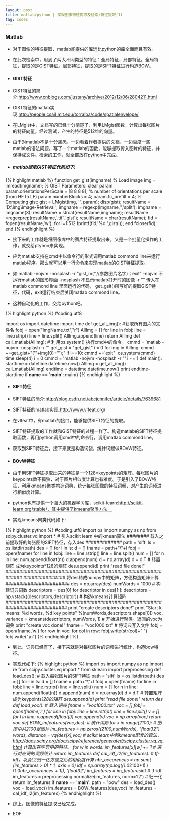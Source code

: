 ```yaml
---
layout: post
title: matlab/python | 实现图像特征提取及检索/特征提取(1)
tag: codes
---
```


<h3>Matlab</h3>

*  对于图像的特征提取，matlab能提供的库远比python的库全面而且有效。
*  在此次检索中，用到了两大不同类型的特征：全局特征，局部特征。全局特征，提取的是GIST特征。局部特征，提取的是SIFT特征进行构造BOW。

*  <h4>GIST特征</h4>

*  GIST特征的简介:http://www.cnblogs.com/justany/archive/2012/12/06/2804211.html
*  GIST特征的matlab实现:http://people.csail.mit.edu/torralba/code/spatialenvelope/

*  在LMgist中，文档写的已经十分清楚了，利用LMgist函数，计算出每张图片的特征向量。经过测试，产生的特征是512维的向量。
*  由于对matlab不是十分熟悉，一边看着作者提供的文档，一边百度一些matlab的语法问题。写了一个matlab的函数，能够提取传入图片的特征，并保持成文件。检索的工作，就全部放在python中完成。

*	<h5>matlab提取GIST特征代码如下:</h5>

{% highlight matlab %}
function  get_gist(imgname)
% Load image
img = imread(imgname);
% GIST Parameters:
clear param
param.orientationsPerScale = [8 8 8 8]; % number of orientations per scale (from HF to LF)
param.numberBlocks = 4;
param.fc_prefilt = 4;
% Computing gist:
gist = LMgist(img, '', param);
disp(gist);
resultName = 'D:\img\image-Retrieval\';
imgname = regexp(imgname,'\','split');
imgname = imgname(3);
resultName = strcat(resultName,imgname);
resultName =regexprep(resultName,'.tif','.gist');
resultName = char(resultName);
fid = fopen(resultName,'w');
for i=1:512
   fprintf(fid,'%d ',gist(i));
end
fclose(fid);
end
{% endhighlight %}

*  接下来的工作就是将图像库中的图片特征提取出来。又是一个批量化操作的工作，就交给ptyhon来实现。
*  应为matlab支持在cmd中以命令行的形式调用matlab commond line来运行matlab程序。那么就可以用一行命令来实现matlab的GIST特征提取。
*  如:matlab -nojvm -nosplash -r "gist_m(''//参数图片名字)；exit"  -nojvm  不运行matlab的图形界面 -nosplash 不显示matlab打开时的图像 -r ""  传入在matlab commond line 里面运行的代码， get_gsit()所写好的提取GIST特征，代码，exit运行结束后关闭matlab commond line。

*  这种自动化的工作，交给python吧。

{% highlight python %}
#coding:utf8

import os
import datetime
import time
def get_all_img():	  #获取所有图片的文件名
	fobj = open("imgName.txt","r")
	AllImg = []
	for line in fobj:
		line = line.rstrip()
		line = line.split()
		AllImg.append(line)
	return AllImg
def call_matlab(AllImg):  #  利用os.system() 执行cmd中的命令。
	cmmd = 'matlab -nojvm -nosplash -r "'
	get_gist = "get_gist"
	i = 0
	for img in AllImg:
		cmmd +=get_gist+"('"+img[0]+"');"
		if i==10:
			cmmd +='exit"'
			os.system(cmmd)
			time.sleep(4)
			i = 0
			cmmd = 'matlab -nojvm -nosplash -r "'
		i += 1
def main():
	starttime = datetime.datetime.now()
	AllImg = get_all_img()
	call_matlab(AllImg)
	endtime = datetime.datetime.now()
	print endtime-starttime
if __name__ == '__main__':
	main()
{% endhighlight %}

*  <h4>SIFT特征</h4>

*  SIFT特征的简介:http://blog.csdn.net/abcjennifer/article/details/7639681
*  SIFT特征的matlab实现:http://www.vlfeat.org/
*  在vlfeat中，有matlab的接口，能够提供SIFT特征的提取。
*  SIFT特征提取的工作就和GIST特征的过程一样了。构造matlab的SIFT特征提取函数，再用python调用cmd中的命令行，调用matlab commond line。
*  获取到SIFT特征后，接下来就是构造词袋，统计词频做BOvW特征。

*  <h4>BOvW特征</h4>
*  由于用SIFT特征提取出来的特征是一个128*keypoints的矩阵。每张图片的keypoints数不孤独，对于图片相似度计算也有难度。于是引入了BOvW特征，利用kmeans聚类构造词典，统计每张图像的特征词频，对产生的词频进行相似度计算。
*  python也有提供一个强大的机器学习库，scikit-learn:http://scikit-learn.org/stable/，其中提供了kmeans聚类方法。

*   实现kmeans聚类代码如下:

{% highlight python %}
#coding:utf8
import os
import numpy as np
from scipy.cluster.vq import *  # 引入scikit learn 中的kmean算法
########  载入之前提取好的每张图的SIFT特征，存入des #############
path = 'sift'
ls = os.listdir(path)
des = []
for l in ls:
	d = []
	fname = path+"\\"+l
	fobj = open(fname)
	for line in fobj:
		line = line.rstrip()
		line = line.split()
		num = []
		for n in line:
			num.append(float(n))
		d.append(num)
	d = np.array(d)
	d = d.T  #  转置矩阵 成为keypoints*128的矩阵
	des.append(d)
print "read file done!"
##############################################################
###############  将des转成numpy中的矩阵，方便构造矩阵计算 #######################
des = np.array(des)
numWords = 1000  #  构建词典词数
descriptors = des[0]
for descriptor in des[1:]:
	descriptors = np.vstack((descriptors,descriptor)) # 构造kmeans计算矩阵
##############################################################################
print "create descriptors done!"
print "Start k-means: %d words, %d key points" %(numWords,descriptors.shape[0])
voc, variance = kmeans(descriptors, numWords, 1) #  开始进行聚类。返回的voc为词典
print "create voc done!"
fname = "voc1000.txt"    #  将词典写入文件
fobj = open(fname,'w')
for row in voc:
	for col in row:
		fobj.write(str(col)+" ")
	fobj.write("\n") 
{% endhighlight %} 

*  到此，词典已经有了，接下来就是对每张图片的词频进行统计，构造bow特征。
*  实现代如下:
{% highlght python %}
import os
import numpy as np
import re
from scipy.cluster.vq import *
from sklearn import preprocessing
def load_des(): #  载入每张图片的SIFT特征
	path = 'sift'
	ls = os.listdir(path)
	des = []
	for l in ls:
		d = []
		fname = path+"\\"+l
		fobj = open(fname)
		for line in fobj:
			line = line.rstrip()
			line = line.split()
			num = []
			for n in line:
				num.append(float(n))
			d.append(num)
		d = np.array(d)
		d = d.T  #  转置矩阵 成为keypoints*128的矩阵
		des.append(d)
	print "read file done!"
	return des
def load_voc():  #  载入词典
	fname = "voc1000.txt"
	voc = []
	fobj = open(fname,'r')
	for line in fobj:
		line = line.rstrip()
		line = line.split()
		v = []
		for l in line:
			v.append(float(l))
		voc.append(v)
	voc = np.array(voc)
	return voc
def BOW_imfeatures(voc,des):  # 统计词频
	for x in range(2100):  #  图库中共2100张图片
		im_features = np.zeros((2100,numWords), "float32")
		words, distance = vq(des[x],voc)  # scikit learn中和kmeans配套的算法，http://docs.scipy.org/doc/scipy/reference/generated/scipy.cluster.vq.vq.html 计算出在字典中的特征。
		for w in words:
			im_features[x][w] += 1  #  进行对应词的词频统计
	return im_features
def cal_idf_l2(im_features):  #  tf-idf，以及L2归一化方便之后的相似度计算
	nbr_occurences = np.sum( (im_features > 0) * 1, axis = 0)
	idf = np.array(np.log((1.0*2100+1) / (1.0*nbr_occurences + 1)), 'float32')
	im_features = im_features*idf   #  tf-idf
	im_features = preprocessing.normalize(im_features, norm='l2') # 归一化
	return im_features 
if __name__ == '__main__':
	path = "bow"
	des = load_des()
	voc = load_voc()
	im_features = BOW_features(des,voc)
	im_features = cal_idf_l2(im_features)
{% endhighlight %}

*  综上，图像的特征提取已经完成。
*  EOF

